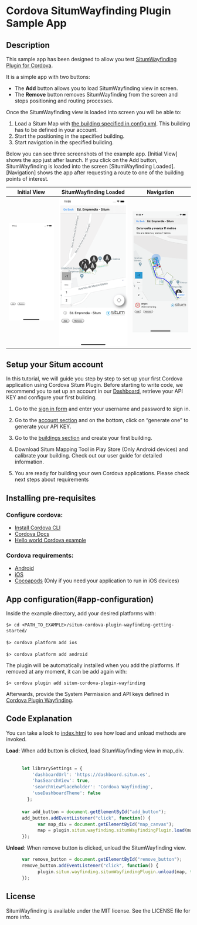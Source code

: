 # Cordova SitumWayfinding Plugin Sample App

## Description

This sample app has been designed to allow you test [SitumWayfinding Plugin for Cordova](https://github.com/situmtech/situm-cordova-plugin-wayfinding).

It is a simple app with two buttons:

* The **Add** button allows you to load SitumWayfinding view in screen.
* The **Remove** button removes SitumWayfinding from the screen and stops positioning and routing processes.

Once the SitumWayfinding view is loaded into screen you will be able to:
  1. Load a Situm Map with [the building specified in config.xml](https://github.com/situmtech/situm-cordova-plugin-wayfinding-getting-started/blob/master/config.xml). This building has to be defined in your account.
  2. Start the positioning in the specified building.
  3. Start navigation in the specified building.

Below you can see three screenshots of the example app. [Initial View] shows the app just after launch. If you click on the Add button, SitumWayfinding is loaded into the screen [SitumWayfinding Loaded]. [Navigation] shows the app after requesting a route to one of the building points of interest.  

Initial View               | SitumWayfinding Loaded     | Navigation
:-------------------------:|:-------------------------: |:-------------------------:
![](images/start.png?raw=true "Initial view")  |  ![SitumWayfinding Loaded](images/loaded.png?raw=true "SitumWayfindingLoaded") | ![Navigation](images/navigation.png?raw=true "Navigation")

## Setup your Situm account

In this tutorial, we will guide you step by step to set up your first Cordova application using Cordova Situm Plugin. Before starting to write code, we recommend you to set up an account in our [Dashboard](https://dashboard.situm.es), retrieve your API KEY and configure your first building.

1. Go to the [sign in form](http://dashboard.situm.es/accounts/register) and enter your username and password to sign in.

2. Go to the [account section](https://dashboard.situm.es/accounts/profile) and on the bottom, click on “generate one” to generate your API KEY.

3. Go to the [buildings section](http://dashboard.situm.es/buildings) and create your first building.

4. Download Situm Mapping Tool in Play Store (Only Android devices) and calibrate your building. Check out our user guide for detailed information.

5. You are ready for building your own Cordova applications. Please check next steps about requirements

## Installing pre-requisites

### Configure cordova:

* [Install Cordova CLI](https://cordova.apache.org/docs/en/latest/guide/cli/index.html#installing-the-cordova-cli)
* [Cordova Docs](https://cordova.apache.org/docs/en/latest/guide/overview/index.html)
* [Hello world Cordova example](https://cordova.apache.org/docs/en/latest/guide/cli/index.html#add-platforms)

### Cordova requirements:

* [Android](https://cordova.apache.org/docs/en/latest/guide/platforms/android/#installing-the-requirements)
* [iOS](https://cordova.apache.org/docs/en/latest/guide/platforms/ios/#installing-the-requirements)
* [Cocoapods](https://guides.cocoapods.org/using/getting-started.html) (Only if you need your application to run in iOS devices)

## App configuration(#app-configuration)

Inside the example directory, add your desired platforms with:

    $> cd <PATH_TO_EXAMPLE>/situm-cordova-plugin-wayfinding-getting-started/

    $> cordova platform add ios

    $> cordova platform add android

The plugin will be automatically installed when you add the platforms. If removed at any moment, it can be add again with:

    $> cordova plugin add situm-cordova-plugin-wayfinding

Afterwards, provide the System Permission and API keys defined in [Cordova Plugin Wayfinding](https://github.com/situmtech/situm-cordova-plugin-wayfinding#system-permission).

## Code Explanation

You can take a look to [index.html](https://github.com/situmtech/situm-cordova-plugin-wayfinding-getting-started/blob/master/www/index.html) to see how load and unload methods are invoked.

**Load**: When add button is clicked, load SitumWayfinding view in map_div.

```javascript

      let librarySettings = {
          'dashboardUrl': 'https://dashboard.situm.es',
          'hasSearchView': true,
          'searchViewPlaceholder': 'Cordova Wayfinding',
          'useDashboardTheme': false
        };

      var add_button = document.getElementById("add_button");
      add_button.addEventListener("click", function() {
            var map_div = document.getElementById("map_canvas");
            map = plugin.situm.wayfinding.situmWayfindingPlugin.load(map_div, librarySettings, function(success) {},function(error) {});
      });
```

**Unload**: When remove button is clicked, unload the SitumWayfinding view.

```javascript
      var remove_button = document.getElementById("remove_button");
      remove_button.addEventListener("click", function() {
            plugin.situm.wayfinding.situmWayfindingPlugin.unload(map, function(success) {},function(error) {});
      });
```

## License

SitumWayfinding is available under the MIT license. See the LICENSE file for more info.
